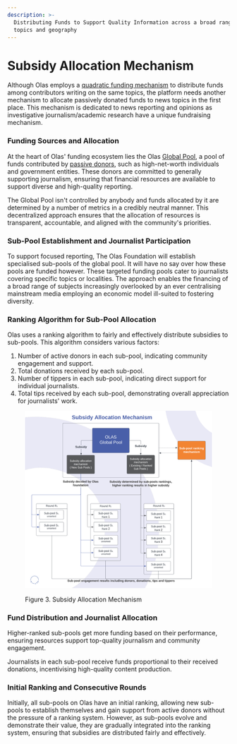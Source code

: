 ```yaml
---
description: >-
  Distributing Funds to Support Quality Information across a broad range of
  topics and geography
---
```


# Subsidy Allocation Mechanism

Although Olas employs a [quadratic funding mechanism](funding-mechanism/) to distribute funds among contributors writing on the same topics, the platform needs another mechanism to allocate passively donated funds to news topics in the first place. This mechanism is dedicated to news reporting and opinions as investigative journalism/academic research have a unique fundraising mechanism.&#x20;

### **Funding Sources and Allocation**

At the heart of Olas' funding ecosystem lies the Olas [Global Pool](funding-mechanism/global-pool.md), a pool of funds contributed by [passive donors](broken-reference), such as high-net-worth individuals and government entities. These donors are committed to generally supporting journalism, ensuring that financial resources are available to support diverse and high-quality reporting.

The Global Pool isn't controlled by anybody and funds allocated by it are determined by a number of metrics in a credibly neutral manner. This decentralized approach ensures that the allocation of resources is transparent, accountable, and aligned with the community's priorities.

### **Sub-Pool Establishment and Journalist Participation**

To support focused reporting, The Olas Foundation will establish specialised sub-pools of the global pool. It will have no say over how these pools are funded however. These targeted funding pools cater to journalists covering specific topics or localities. The approach enables the financing of a broad range of subjects increasingly overlooked by an ever centralising mainstream media employing an economic model ill-suited to fostering diversity.&#x20;

### **Ranking Algorithm for Sub-Pool Allocation**

Olas uses a ranking algorithm to fairly and effectively distribute subsidies to sub-pools. This algorithm considers various factors:

1. Number of active donors in each sub-pool, indicating community engagement and support.
2. Total donations received by each sub-pool.
3. Number of tippers in each sub-pool, indicating direct support for individual journalists.
4. Total tips received by each sub-pool, demonstrating overall appreciation for journalists' work.

<figure><img src="../.gitbook/assets/Subsidy Allocation Mechanism (1).png" alt=""><figcaption><p>Figure 3. Subsidy Allocation Mechanism</p></figcaption></figure>

### **Fund Distribution and Journalist Allocation**

Higher-ranked sub-pools get more funding based on their performance, ensuring resources support top-quality journalism and community engagement.

Journalists in each sub-pool receive funds proportional to their received donations, incentivising high-quality content production.

### **Initial Ranking and Consecutive Rounds**

Initially, all sub-pools on Olas have an initial ranking, allowing new sub-pools to establish themselves and gain support from active donors without the pressure of a ranking system. However, as sub-pools evolve and demonstrate their value, they are gradually integrated into the ranking system, ensuring that subsidies are distributed fairly and effectively.
